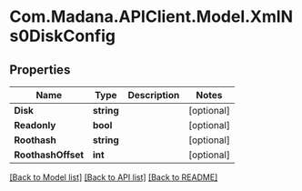 
# Com.Madana.APIClient.Model.XmlNs0DiskConfig

## Properties

Name | Type | Description | Notes
------------ | ------------- | ------------- | -------------
**Disk** | **string** |  | [optional] 
**Readonly** | **bool** |  | [optional] 
**Roothash** | **string** |  | [optional] 
**RoothashOffset** | **int** |  | [optional] 

[[Back to Model list]](../README.md#documentation-for-models)
[[Back to API list]](../README.md#documentation-for-api-endpoints)
[[Back to README]](../README.md)

